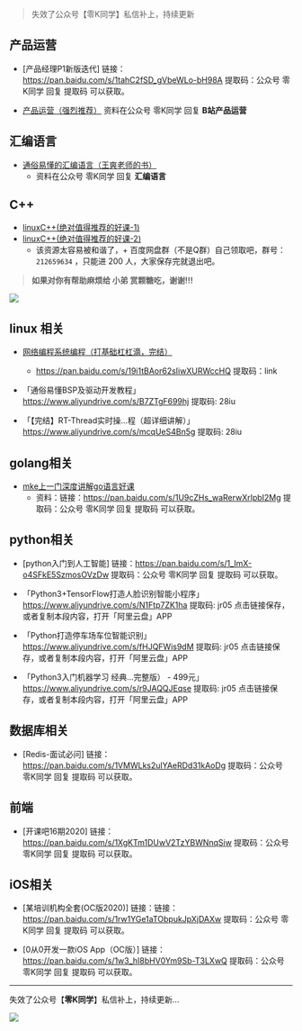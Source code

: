 
> 失效了公众号【零K同学】私信补上，持续更新

## 产品运营

- [产品经理P1新版迭代] 链接：https://pan.baidu.com/s/1tahC2fSD_gVbeWLo-bH98A 
提取码：公众号 零K同学 回复 提取码 可以获取。

- [产品运营（强烈推荐）](https://www.bilibili.com/video/BV1o7411h7xp?share_source=copy_web) 资料在公众号 零K同学 回复 **B站产品运营**

## 汇编语言

- [通俗易懂的汇编语言（王爽老师的书）](https://www.bilibili.com/video/BV1Wu411B72F?share_source=copy_web)
  - 资料在公众号 零K同学 回复 **汇编语言**

## C++

- [linuxC++(绝对值得推荐的好课-1)](https://www.bilibili.com/video/BV1pB4y1m7aK?share_source=copy_web)
- [linuxC++(绝对值得推荐的好课-2)](https://www.bilibili.com/video/BV1S34y1Y7fy?share_source=copy_web)
  - 该资源太容易被和谐了，+ 百度网盘群（不是Q群）自己领取吧，群号：`212659634` ，只能进 200 人，大家保存完就退出吧。

> **如果对你有帮助麻烦给 小弟 赏颗糖吃，谢谢!!!**

![](https://cdn.jsdelivr.net/gh/kendall-cpp/blogPic@main/linux笔记01/收款.7c3b1eovac80.jpg)

## linux 相关

- [网络编程系统编程（打基础杠杠滴，完结）](https://www.bilibili.com/video/BV1iy4y1t7jL?share_source=copy_web)
  - https://pan.baidu.com/s/19i1tBAor62sIiwXURWccHQ 提取码：link

- 「通俗易懂BSP及驱动开发教程」https://www.aliyundrive.com/s/B7ZTgF699hj 提取码: 28iu

- 「【完结】RT-Thread实时操...程（超详细讲解）」https://www.aliyundrive.com/s/mcqUeS4Bn5g 提取码: 28iu


## golang相关

- [mke上一门深度讲解go语言好课](https://www.bilibili.com/video/BV1694y1Z7nA?share_source=copy_web)
  - 资料：链接：https://pan.baidu.com/s/1U9cZHs_waRerwXrIpbI2Mg 
	提取码：公众号 零K同学 回复 提取码 可以获取。


## python相关

- [python入门到人工智能] 链接：https://pan.baidu.com/s/1_ImX-o4SFkE5SzmosOVzDw  提取码：公众号 零K同学 回复 提取码 可以获取。

- 「Python3+TensorFlow打造人脸识别智能小程序」https://www.aliyundrive.com/s/N1Ftp7ZK1ha 提取码: jr05
点击链接保存，或者复制本段内容，打开「阿里云盘」APP 

- 「Python打造停车场车位智能识别」https://www.aliyundrive.com/s/fHJQFWis9dM 提取码: jr05
点击链接保存，或者复制本段内容，打开「阿里云盘」APP

- 「Python3入门机器学习 经典...完整版） - 499元」https://www.aliyundrive.com/s/r9JAQQJEqse 提取码: jr05
点击链接保存，或者复制本段内容，打开「阿里云盘」APP 

## 数据库相关

- [Redis-面试必问] 链接：https://pan.baidu.com/s/1VMWLks2ulYAeRDd31kAoDg 
提取码：公众号 零K同学 回复 提取码 可以获取。

## 前端

- [开课吧16期2020] 链接：https://pan.baidu.com/s/1XgKTm1DUwV2TzYBWNnqSiw 
提取码：公众号 零K同学 回复 提取码 可以获取。


## iOS相关

- [某培训机构全套(OC版2020)] 链接：链接：https://pan.baidu.com/s/1rw1YGe1aTObpukJpXjDAXw 
提取码：公众号 零K同学 回复 提取码 可以获取。

- [0从0开发一款iOS App（OC版）] 链接：https://pan.baidu.com/s/1w3_hI8bHV0Ym9Sb-T3LXwQ 
提取码：公众号 零K同学 回复 提取码 可以获取。

-----

失效了公众号【**零K同学**】私信补上，持续更新...

![](https://cdn.jsdelivr.net/gh/kendall-cpp/blogPic@main/blog-img-02/公众号二维码.leozf4yvy34.jpg)